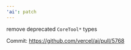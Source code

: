```yaml
---
'ai': patch
---
```


remove deprecated `CoreTool*` types

Commit: https://github.com/vercel/ai/pull/5768
